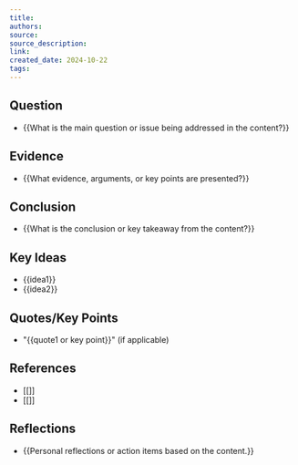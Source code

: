 ```yaml
---
title: 
authors: 
source: 
source_description: 
link: 
created_date: 2024-10-22
tags:
---
```


## Question 
- {{What is the main question or issue being addressed in the content?}} 

## Evidence 
- {{What evidence, arguments, or key points are presented?}} 

## Conclusion
- {{What is the conclusion or key takeaway from the content?}} 

## Key Ideas 
- {{idea1}} 
- {{idea2}} 

## Quotes/Key Points 
- "{{quote1 or key point}}" (if applicable) 

## References 
- [[]] 
- [[]] 

## Reflections 
- {{Personal reflections or action items based on the content.}}